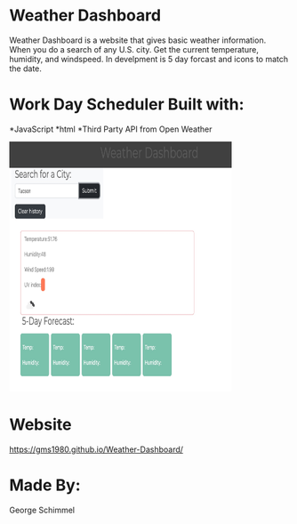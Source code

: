 # Weather Dashboard

Weather Dashboard is a website that gives basic weather information.  When you do a search of any
U.S. city.  Get the current temperature, humidity, and windspeed. In develpment is 5 day forcast and icons 
to match the date. 


# Work Day Scheduler Built with:
*JavaScript 
*html 
*Third Party API from Open Weather

<img src="assets/IMG/Weather API.jpeg" width="400" height="450">

# Website
 https://gms1980.github.io/Weather-Dashboard/



# Made By:
George Schimmel
